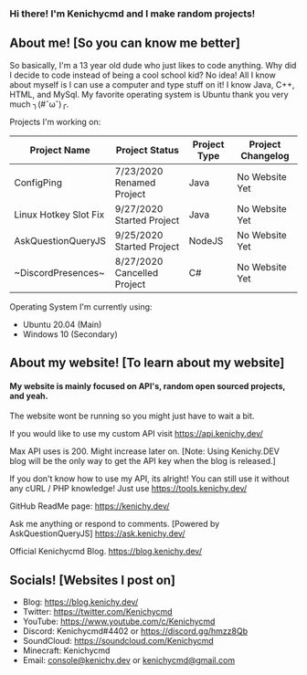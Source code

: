 ### Hi there! I'm Kenichycmd and I make random projects!
## About me! [So you can know me better]
So basically, I'm a 13 year old dude who just likes to code anything. Why did I decide to code instead of being a cool school kid? No idea! All I know about myself is I can use a computer and type stuff on it! I know Java, C++, HTML, and MySql. My favorite operating system is Ubuntu thank you very much ╮(#ˇωˇ)╭.

Projects I'm working on:
  
  | Project Name          | Project Status                | Project Type | Project Changelog |
  | --------------------- | ----------------------------- | ------------ | ----------------- |
  | ConfigPing            | 7/23/2020 Renamed Project     | Java         | No Website Yet    |
  | Linux Hotkey Slot Fix | 9/27/2020 Started Project     | Java         | No Website Yet    |
  | AskQuestionQueryJS    | 9/25/2020 Started Project     | NodeJS       | No Website Yet    |
  | ~DiscordPresences~    | 8/27/2020 Cancelled Project   | C#           | No Website Yet    |
 
 Operating System I'm currently using:
 - Ubuntu 20.04 (Main)
 - Windows 10 (Secondary)
 
## About my website! [To learn about my website]

#### My website is mainly focused on API's, random open sourced projects, and yeah.

The website wont be running so you might just have to wait a bit.

If you would like to use my custom API visit https://api.kenichy.dev/

Max API uses is 200. Might increase later on. [Note: Using Kenichy.DEV blog will be the only way to get the API key when the blog is released.]

If you don't know how to use my API, its alright! You can still use it without any cURL / PHP knowledge! Just use https://tools.kenichy.dev/

GitHub ReadMe page: https://kenichy.dev/

Ask me anything or respond to comments. [Powered by AskQuestionQueryJS] https://ask.kenichy.dev/

Official Kenichycmd Blog. https://blog.kenichy.dev/

## Socials! [Websites I post on]

* Blog: https://blog.kenichy.dev/
* Twitter: https://twitter.com/Kenichycmd
* YouTube: https://www.youtube.com/c/Kenichycmd
* Discord: Kenichycmd#4402 or https://discord.gg/hmzz8Qb
* SoundCloud: https://soundcloud.com/Kenichycmd
* Minecraft: Kenichycmd
* Email: console@kenichy.dev or kenichycmd@gmail.com
